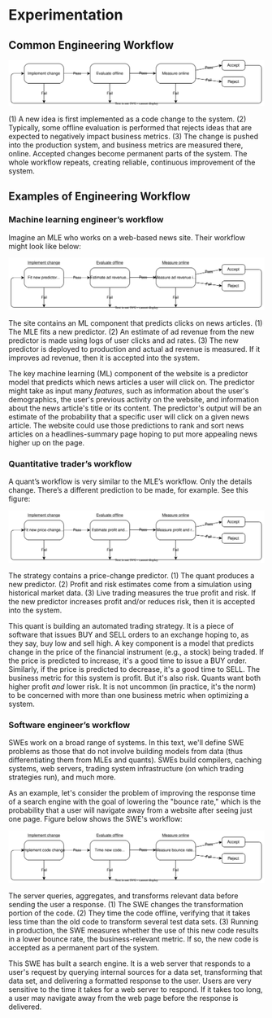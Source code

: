 # Experimentation

## Common Engineering Workflow

![img](./img/workflow1.drawio.svg)

(1) A new idea is first implemented as a code change to the system. (2) Typically, some offline evaluation is performed that rejects ideas that are expected to negatively impact business metrics. (3) The change is pushed into the production system, and business metrics are measured there, online. Accepted changes become permanent parts of the system. The whole workflow repeats, creating reliable, continuous improvement of the system.

## Examples of Engineering Workflow

### Machine learning engineer’s workflow

Imagine an MLE who works on a web-based news site. Their workflow might look like below:

![img](./img/workflow2.drawio.svg)

The site contains an ML component that predicts clicks on news articles. (1) The MLE fits a new predictor. (2) An estimate of ad revenue from the new predictor is made using logs of user clicks and ad rates. (3) The new predictor is deployed to production and actual ad revenue is measured. If it improves ad revenue, then it is accepted into the system.

The key machine learning (ML) component of the website is a predictor model that predicts which news articles a user will click on. The predictor might take as input many *features*, such as information about the user's demographics, the user's previous activity on the website, and information about the news article's title or its content. The predictor's output will be an estimate of the probability that a specific user will click on a given news article. The website could use those predictions to rank and sort news articles on a headlines-summary page hoping to put more appealing news higher up on the page.

### Quantitative trader’s workflow

A quant’s workflow is very similar to the MLE’s workflow. Only the details change. There’s a different prediction to be made, for example. See this figure:

![img](./img/workflow3.drawio.svg)

The strategy contains a price-change predictor. (1) The quant produces a new predictor. (2) Profit and risk estimates come from a simulation using historical market data. (3) Live trading measures the true profit and risk. If the new predictor increases profit and/or reduces risk, then it is accepted into the system.

This quant is building an automated trading strategy. It is a piece of software that issues BUY and SELL orders to an exchange hoping to, as they say, buy low and sell high. A key component is a model that predicts change in the price of the financial instrument (e.g., a stock) being traded. If the price is predicted to increase, it's a good time to issue a BUY order. Similarly, if the price is predicted to decrease, it's a good time to SELL. The business metric for this system is profit. But it's also risk. Quants want both higher profit *and* lower risk. It is not uncommon (in practice, it's the norm) to be concerned with more than one business metric when optimizing a system.

### Software engineer’s workflow

SWEs work on a broad range of systems. In this text, we'll define SWE problems as those that do not involve building models from data (thus differentiating them from MLEs and quants). SWEs build compilers, caching systems, web servers, trading system infrastructure (on which trading strategies run), and much more.

As an example, let's consider the problem of improving the response time of a search engine with the goal of lowering the "bounce rate," which is the probability that a user will navigate away from a website after seeing just one page. Figure below shows the SWE's workflow:

![img](./img/workflow4.drawio.svg)

The server queries, aggregates, and transforms relevant data before sending the user a response. (1) The SWE changes the transformation portion of the code. (2) They time the code offline, verifying that it takes less time than the old code to transform several test data sets. (3) Running in production, the SWE measures whether the use of this new code results in a lower bounce rate, the business-relevant metric. If so, the new code is accepted as a permanent part of the system.

This SWE has built a search engine. It is a web server that responds to a user's request by querying internal sources for a data set, transforming that data set, and delivering a formatted response to the user. Users are very sensitive to the time it takes for a web server to respond. If it takes too long, a user may navigate away from the web page before the response is delivered.
